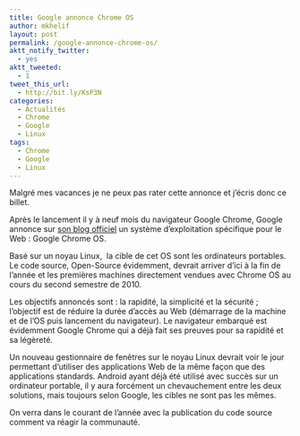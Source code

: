```yaml
---
title: Google annonce Chrome OS
author: mkhelif
layout: post
permalink: /google-annonce-chrome-os/
aktt_notify_twitter:
  - yes
aktt_tweeted:
  - 1
tweet_this_url:
  - http://bit.ly/KsP3N
categories:
  - Actualités
  - Chrome
  - Google
  - Linux
tags:
  - Chrome
  - Google
  - Linux
---
```

Malgré mes vacances je ne peux pas rater cette annonce et j’écris donc ce billet.

Après le lancement il y à neuf mois du navigateur Google Chrome, Google annonce sur [son blog officiel][1] un système d’exploitation spécifique pour le Web : Google Chrome OS.

Basé sur un noyau Linux,&#160; la cible de cet OS sont les ordinateurs portables. Le code source, Open-Source évidemment, devrait arriver d’ici à la fin de l’année et les premières machines directement vendues avec Chrome OS au cours du second semestre de 2010.

Les objectifs annoncés sont : la rapidité, la simplicité et la sécurité ; l’objectif est de réduire la durée d’accès au Web (démarrage de la machine et de l’OS puis lancement du navigateur). Le navigateur embarqué est évidemment Google Chrome qui a déjà fait ses preuves pour sa rapidité et sa légèreté.

Un nouveau gestionnaire de fenêtres sur le noyau Linux devrait voir le jour permettant d’utiliser des applications Web de la même façon que des applications standards. Android ayant déjà été utilisé avec succès sur un ordinateur portable, il y aura forcément un chevauchement entre les deux solutions, mais toujours selon Google, les cibles ne sont pas les mêmes.

On verra dans le courant de l’année avec la publication du code source comment va réagir la communauté.

 [1]: http://googleblog.blogspot.com/2009/07/introducing-google-chrome-os.html
